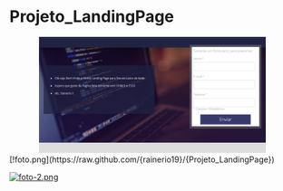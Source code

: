 # Projeto_LandingPage

<div align="center">
    <img src="./images/screen/foto.png" width="400px"</img> 
</div>
[!foto.png](https://raw.github.com/{rainerio19}/{Projeto_LandingPage})

[![foto-2.png](https://i.postimg.cc/vB27tHrH/foto-2.png)](https://postimg.cc/bDb2zPVK)
